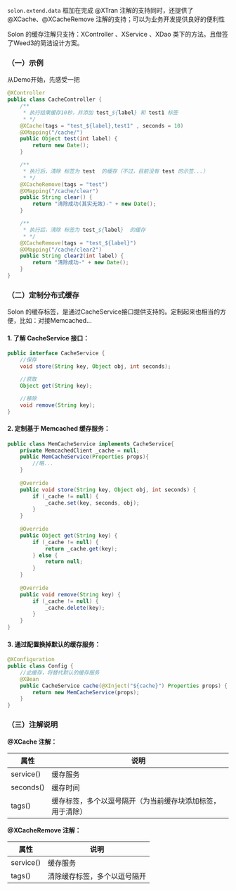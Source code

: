 `solon.extend.data` 框加在完成 @XTran 注解的支持同时，还提供了 @XCache、@XCacheRemove 注解的支持；可以为业务开发提供良好的便利性


Solon 的缓存注解只支持：XController 、XService 、XDao 类下的方法。且借签了Weed3的简洁设计方案。

### （一）示例

从Demo开始，先感受一把

```java
@XController
public class CacheController {
    /**
     * 执行结果缓存10秒，并添加 test_${label} 和 test1 标签
     * */
    @XCache(tags = "test_${label},test1" , seconds = 10)
    @XMapping("/cache/")
    public Object test(int label) {
        return new Date();
    }

    /**
     * 执行后，清除 标签为 test  的缓存（不过，目前没有 test 的示签...）
     * */
    @XCacheRemove(tags = "test")
    @XMapping("/cache/clear")
    public String clear() {
        return "清除成功(其实无效)-" + new Date();
    }

    /**
     * 执行后，清除 标签为 test_${label}  的缓存
     * */
    @XCacheRemove(tags = "test_${label}")
    @XMapping("/cache/clear2")
    public String clear2(int label) {
        return "清除成功-" + new Date();
    }
}
```

### （二）定制分布式缓存

Solon 的缓存标签，是通过CacheService接口提供支持的。定制起来也相当的方便，比如：对接Memcached...

#### 1. 了解 CacheService 接口：

```java
public interface CacheService {
    //保存
    void store(String key, Object obj, int seconds);

    //获取
    Object get(String key);

    //移除
    void remove(String key);
}
```

#### 2. 定制基于 Memcached 缓存服务：

```java
public class MemCacheService implements CacheService{
    private MemcachedClient _cache = null;
    public MemCacheService(Properties props){
        //略...
    }
  
    @Override
    public void store(String key, Object obj, int seconds) {
        if (_cache != null) {
            _cache.set(key, seconds, obj);
        }
    }
    
    @Override
    public Object get(String key) {
        if (_cache != null) {
            return _cache.get(key);
        } else {
            return null;
        }
    }
    
    @Override
    public void remove(String key) {
        if (_cache != null) {
            _cache.delete(key);
        }
    }
}
```

#### 3. 通过配置换掉默认的缓存服务：

```java
@XConfiguration
public class Config {
    //此缓存，将替代默认的缓存服务
    @XBean
    public CacheService cache(@XInject("${cache}") Properties props) {
        return new MemCacheService(props);
    }
}
```

### （三）注解说明

**@XCache 注解：**

| 属性 | 说明 | 
| -------- | -------- | 
| service()     | 缓存服务     | 
| seconds()     | 缓存时间     | 
| tags()     | 缓存标签，多个以逗号隔开（为当前缓存块添加标签，用于清除）     | 


**@XCacheRemove 注解：**

| 属性 | 说明 | 
| -------- | -------- | 
| service()     | 缓存服务     | 
| tags()     | 清除缓存标签，多个以逗号隔开     | 



